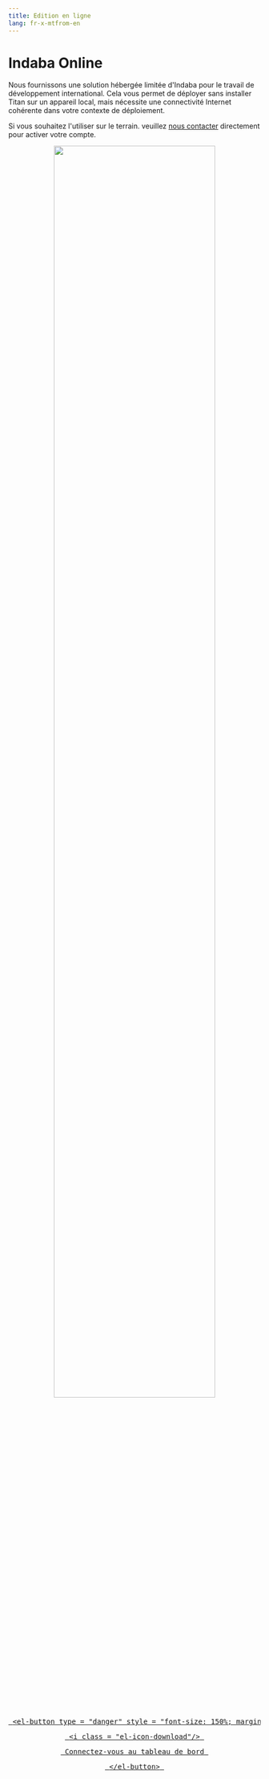 ```yaml
---
title: Edition en ligne
lang: fr-x-mtfrom-en
---
```

<ReadTime/> 

<h1> Indaba Online </h1> 

<Leader> 

 Nous fournissons une solution hébergée limitée d&#39;Indaba pour le travail de développement international. Cela vous permet de déployer sans installer Titan sur un appareil local, mais nécessite une connectivité Internet cohérente dans votre contexte de déploiement.  

 Si vous souhaitez l&#39;utiliser sur le terrain. veuillez <a href="mailto:info@indaba.dev">nous contacter</a> directement pour activer votre compte.  

</Leader> 

<div style="text-align:center"> 

<img src="/imgs/online.svg" style="width:80%;"/> 

<a href="/fr//app.indaba.dev"> 
<pre> <span class="code">&lt;el-button type = &quot;danger&quot; style = &quot;font-size: 150%; margin-top: 2em;&quot; uni&gt;</span> </pre> 
<pre> <span class="code">&lt;i class = &quot;el-icon-download&quot;/&gt;</span> </pre> 
<pre> <span class="code">Connectez-vous au tableau de bord</span> </pre> 
<pre> <span class="code">&lt;/el-button&gt;</span> </pre> 
</a> 
</div> 
